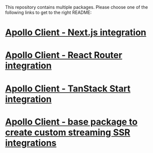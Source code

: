 This repository contains multiple packages. Please choose one of the following links to get to the right README:

# [Apollo Client - Next.js integration](./packages/nextjs)

# [Apollo Client - React Router integration](./packages/react-router)

# [Apollo Client - TanStack Start integration](./packages/tanstack-start)

# [Apollo Client - base package to create custom streaming SSR integrations](./packages/client-react-streaming)
